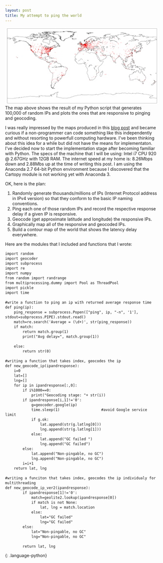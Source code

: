 ```yaml
---
layout: post
title: My attempt to ping the world
---
```

![Mapping using the Basemap module](/img/figure_2.png)
The map above shows the result of my Python script that generates 100,000 of random IPs and plots the ones that are responsive to pinging and geocoding. 

I was really impressed by the maps produced in this [blog post](http://erikbern.com/2015/04/26/ping-the-world/) and became curious if a non-programmer can code something like this independently and without resorting to powerfull computing hardware. I've been thinking about this idea for a while but did not have the means for implementaton. I've decided now to start the implementation stage after becoming familiar with Python. The specs of the machine that I will be using: Intel i7 CPU 920 @ 2.67GHz with 12GB RAM. The internet speed at my home is: 8.26Mbps down and 2.88Mbs up at the time of writing this post. I am using the Anaconda 2.7 64-bit Python environment because I discovered that the Cartopy module is not working yet with Anaconda 3. 

OK, here is the plan:

1.  Randomly generate thousands/millions of IPs (Internet Protocol address in IPv4 version) so that they conform to the basic IP         naming conventions.
2.  Ping each one of those random IPs and record the respective response delay if a given IP is responsive. 
3.  Geocode (get approximate latitude and longitude) the responsive IPs.
4.  Graphically map all of the responsive and geocoded IPs.
5.  Build a contour map of the world that shows the latency delay everywhere.

Here are the modules that I included and functions that I wrote:

~~~
import random
import geocoder
import subprocess 
import re
import numpy
from random import randrange
from multiprocessing.dummy import Pool as ThreadPool 
import pickle
import time

#write a function to ping an ip with returned average response time
def ping(ip):
    ping_response = subprocess.Popen(["ping", ip, "-n", '1'], stdout=subprocess.PIPE).stdout.read()
    match=re.search('Average = (\d+)', str(ping_response))
    if match:
        return match.group(1)
        print("Avg delay=", match.group(1))
      
    else:
        return str(0)
       
#writing a function that takes index, geocodes the ip 
def new_geocode_ip(ipandresponse):
    i=0
    lat=[]
    lng=[]
    for ip in ipandresponse[:,0]:
        if i%1000==0:
            print("Geocoding stage: "+ str(i))
        if ipandresponse[i,1]!='0':
            g=geocoder.google(ip)
            time.sleep(1)                   #avoid Google service limit
            if g.ok: 
                lat.append(str(g.latlng[0]))
                lng.append(str(g.latlng[1]))
            else:
                lat.append("GC failed ")
                lng.append("GC failed")
        else:
            lat.append("Non-pingable, no GC")
            lng.append("Non-pingable, no GC")
        i=i+1
    return lat, lng

#writing a funciton that takes index, geocodes the ip individualy for multithreading 
def new_geocode_ip_ver2(ipandresponse):
        if ipandresponse[1]!='0':
            match=geolite2.lookup(ipandresponse[0])
            if match is not None: 
                lat, lng = match.location 
            else:
                lat="GC failed"
                lng="GC failed"
        else:
            lat="Non-pingable, no GC"
            lng="Non-pingable, no GC"
        
        return lat, lng
~~~
{: .language-python}
